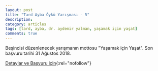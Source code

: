 ```yaml
---
layout: post
title: "Tard Ayba Öykü Yarışması - 5"
description: 
category: articles
tags: [tard, ayba, dr. aydemir yalman, yaşamak için yaşat]
comments: true
---
```


Beşincisi düzenlenecek yarışmanın mottosu "Yaşamak için Yaşat". Son başvuru tarihi 31 Ağustos 2018.

[Detaylar ve Başvuru için](https://www.tard.org.tr/haberler/1214){:rel="nofollow"}